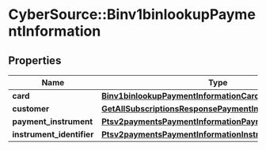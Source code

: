 # CyberSource::Binv1binlookupPaymentInformation

## Properties
Name | Type | Description | Notes
------------ | ------------- | ------------- | -------------
**card** | [**Binv1binlookupPaymentInformationCard**](Binv1binlookupPaymentInformationCard.md) |  | [optional] 
**customer** | [**GetAllSubscriptionsResponsePaymentInformationCustomer**](GetAllSubscriptionsResponsePaymentInformationCustomer.md) |  | [optional] 
**payment_instrument** | [**Ptsv2paymentsPaymentInformationPaymentInstrument**](Ptsv2paymentsPaymentInformationPaymentInstrument.md) |  | [optional] 
**instrument_identifier** | [**Ptsv2paymentsPaymentInformationInstrumentIdentifier**](Ptsv2paymentsPaymentInformationInstrumentIdentifier.md) |  | [optional] 


